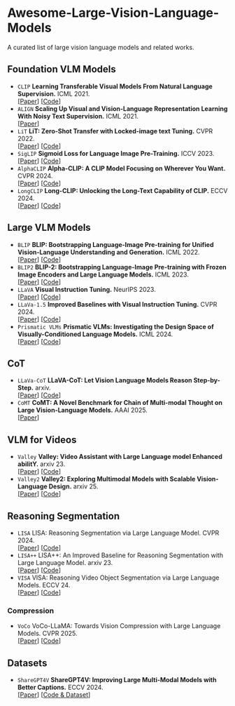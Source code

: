# Awesome-Large-Vision-Language-Models

A curated list of large vision language models and related works.

## Foundation VLM Models

- `CLIP` **Learning Transferable Visual Models From Natural Language Supervision.** ICML 2021.  
  [[Paper](https://arxiv.org/abs/2103.00020)] [[Code](https://github.com/OpenAI/CLIP)]  
- `ALIGN` **Scaling Up Visual and Vision-Language Representation Learning With Noisy Text Supervision.** ICML 2021.  
  [[Paper](https://arxiv.org/abs/2102.05918)]
- `LiT` **LiT: Zero-Shot Transfer with Locked-image text Tuning.** CVPR 2022.   
  [[Paper](https://arxiv.org/abs/2111.07991)] [[Code](https://github.com/google-research/vision_transformer#lit-models)] 
- `SigLIP` **Sigmoid Loss for Language Image Pre-Training.** ICCV 2023.  
  [[Paper](https://arxiv.org/abs/2303.15343)] [[Code](https://github.com/google-research/big_vision)]  
- `AlphaCLIP` **Alpha-CLIP: A CLIP Model Focusing on Wherever You Want.** CVPR 2024.  
  [[Paper](https://arxiv.org/abs/2312.03818)] [[Code](https://github.com/SunzeY/AlphaCLIP)] 
- `LongCLIP` **Long-CLIP: Unlocking the Long-Text Capability of CLIP.** ECCV 2024.  
  [[Paper](https://arxiv.org/abs/2403.15378)] [[Code](https://github.com/beichenzbc/Long-CLIP)]

## Large VLM Models

- `BLIP` **BLIP: Bootstrapping Language-Image Pre-training for Unified Vision-Language Understanding and Generation.** ICML 2022.   
  [[Paper](https://arxiv.org/abs/2201.12086)] [[Code](https://github.com/salesforce/BLIP)]
- `BLIP2` **BLIP-2: Bootstrapping Language-Image Pre-training with Frozen Image Encoders and Large Language Models.** ICML 2023.   
  [[Paper](https://arxiv.org/abs/2301.12597)] [[Code](https://github.com/salesforce/LAVIS/tree/main/projects/blip2)]   
- `LLaVA` **Visual Instruction Tuning.**  NeurIPS 2023.  
  [[Paper](https://arxiv.org/abs/2304.08485)] [[Code](https://github.com/haotian-liu/LLaVA)]   
- `LLaVa-1.5` **Improved Baselines with Visual Instruction Tuning.** CVPR 2024.   
  [[Paper](https://arxiv.org/abs/2310.03744)] [[Code](https://github.com/haotian-liu/LLaVA)]   
- `Prismatic VLMs` **Prismatic VLMs: Investigating the Design Space of Visually-Conditioned Language Models.** ICML 2024.   
  [[Paper](https://arxiv.org/abs/2402.07865)] [[Code](https://github.com/TRI-ML/prismatic-vlms)]

## CoT

- `LLaVa-CoT` **LLaVA-CoT: Let Vision Language Models Reason Step-by-Step.** arxiv.   
  [[Paper](https://arxiv.org/abs/2411.10440)] [[Code](https://github.com/PKU-YuanGroup/LLaVA-CoT)]   
- `CoMT` **CoMT: A Novel Benchmark for Chain of Multi-modal Thought on Large Vision-Language Models.** AAAI 2025.   
  [[Paper](https://arxiv.org/abs/2412.12932)]


## VLM for Videos

- `Valley` **Valley: Video Assistant with Large Language model Enhanced abilitY.** arxiv 23.   
[[Paper](https://arxiv.org/abs/2306.07207)] [[Code](https://github.com/bytedance/Valley)]   
- `Valley2` **Valley2: Exploring Multimodal Models with Scalable Vision-Language Design.** arxiv 25.   
[[Paper](https://arxiv.org/abs/2501.05901)] [[Code](https://github.com/bytedance/Valley)]   

## Reasoning Segmentation

- `LISA` LISA: Reasoning Segmentation via Large Language Model. CVPR 2024.   
[[Paper](https://arxiv.org/abs/2308.00692)] [[Code](https://github.com/dvlab-research/LISA?tab=readme-ov-file)]    
- `LISA++` LISA++: An Improved Baseline for Reasoning Segmentation with Large Language Model. arxiv 23.   
[[Paper](https://arxiv.org/abs/2312.17240)] [[Code](https://github.com/dvlab-research/LISA?tab=readme-ov-file)]   
- `VISA` VISA: Reasoning Video Object Segmentation via Large Language Models. ECCV 24.   
[[Paper](https://arxiv.org/abs/2407.11325)] [[Code](https://github.com/cilinyan/VISA?tab=readme-ov-file)]   

### Compression
- `VoCo` VoCo-LLaMA: Towards Vision Compression with Large Language Models. CVPR 2025.   
[[Paper](https://arxiv.org/abs/2406.12275v2)] [[Code](https://github.com/Yxxxb/VoCo-LLaMA)]   


## Datasets

- `ShareGPT4V` **ShareGPT4V: Improving Large Multi-Modal Models with Better Captions.** ECCV 2024.   
  [[Paper](https://arxiv.org/abs/2311.12793)] [[Code & Dataset](https://github.com/ShareGPT4Omni/ShareGPT4V)]

